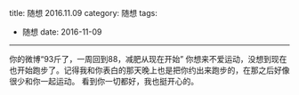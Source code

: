 title: 随想 2016.11.09
category: 随想
tags:
  - 随想
date: 2016-11-09
---

你的微博“93斤了，一周回到88，减肥从现在开始”
你想来不爱运动，没想到现在也开始跑步了。记得我和你表白的那天晚上也是把你约出来跑步的，在那之后好像很少和你一起运动。
看到你一切都好，我也挺开心的。
 
